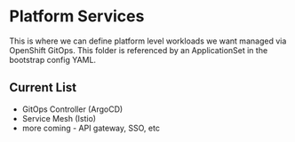 # Platform Services
This is where we can define platform level workloads we want managed via OpenShift GitOps.
This folder is referenced by an ApplicationSet in the bootstrap config YAML.

## Current List
* GitOps Controller (ArgoCD)
* Service Mesh (Istio)
* more coming - API gateway, SSO, etc
